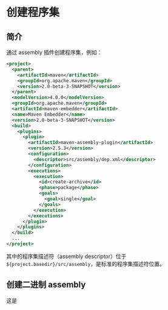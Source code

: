 # 创建程序集

## 简介

通过 assembly 插件创建程序集，例如：

```xml
<project>
  <parent>
    <artifactId>maven</artifactId>
    <groupId>org.apache.maven</groupId>
    <version>2.0-beta-3-SNAPSHOT</version>
  </parent>
  <modelVersion>4.0.0</modelVersion>
  <groupId>org.apache.maven</groupId>
  <artifactId>maven-embedder</artifactId>
  <name>Maven Embedder</name>
  <version>2.0-beta-3-SNAPSHOT</version>
  <build>
    <plugins>
      <plugin>
        <artifactId>maven-assembly-plugin</artifactId>
        <version>2.5.3</version>
        <configuration>
          <descriptor>src/assembly/dep.xml</descriptor>
        </configuration>
        <executions>
          <execution>
            <id>create-archive</id>
            <phase>package</phase>
            <goals>
              <goal>single</goal>
            </goals>
          </execution>
        </executions>
      </plugin>
    </plugins>
  </build>
  ...
</project>
```

其中的程序集描述符（assembly descriptor）位于 `${project.basedir}/src/assembly`，是标准的程序集描述符位置。

## 创建二进制 assembly

这是
